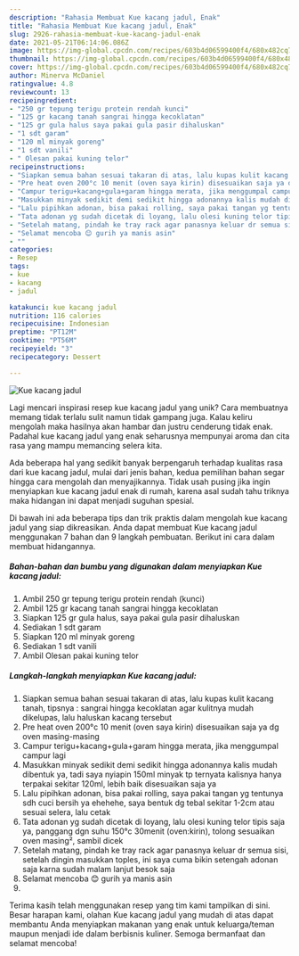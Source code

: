 ```yaml
---
description: "Rahasia Membuat Kue kacang jadul, Enak"
title: "Rahasia Membuat Kue kacang jadul, Enak"
slug: 2926-rahasia-membuat-kue-kacang-jadul-enak
date: 2021-05-21T06:14:06.086Z
image: https://img-global.cpcdn.com/recipes/603b4d06599400f4/680x482cq70/kue-kacang-jadul-foto-resep-utama.jpg
thumbnail: https://img-global.cpcdn.com/recipes/603b4d06599400f4/680x482cq70/kue-kacang-jadul-foto-resep-utama.jpg
cover: https://img-global.cpcdn.com/recipes/603b4d06599400f4/680x482cq70/kue-kacang-jadul-foto-resep-utama.jpg
author: Minerva McDaniel
ratingvalue: 4.8
reviewcount: 13
recipeingredient:
- "250 gr tepung terigu protein rendah kunci"
- "125 gr kacang tanah sangrai hingga kecoklatan"
- "125 gr gula halus saya pakai gula pasir dihaluskan"
- "1 sdt garam"
- "120 ml minyak goreng"
- "1 sdt vanili"
- " Olesan pakai kuning telor"
recipeinstructions:
- "Siapkan semua bahan sesuai takaran di atas, lalu kupas kulit kacang tanah, tipsnya : sangrai hingga kecoklatan agar kulitnya mudah dikelupas, lalu haluskan kacang tersebut"
- "Pre heat oven 200°c 10 menit (oven saya kirin) disesuaikan saja ya dg oven masing-masing"
- "Campur terigu+kacang+gula+garam hingga merata, jika menggumpal campur lagi"
- "Masukkan minyak sedikit demi sedikit hingga adonannya kalis mudah dibentuk ya, tadi saya nyiapin 150ml minyak tp ternyata kalisnya hanya terpakai sekitar 120ml, lebih baik disesuaikan saja ya"
- "Lalu pipihkan adonan, bisa pakai rolling, saya pakai tangan yg tentunya sdh cuci bersih ya ehehehe, saya bentuk dg tebal sekitar 1-2cm atau sesuai selera, lalu cetak"
- "Tata adonan yg sudah dicetak di loyang, lalu olesi kuning telor tipis saja ya, panggang dgn suhu 150°c 30menit (oven:kirin), tolong sesuaikan oven masing², sambil dicek"
- "Setelah matang, pindah ke tray rack agar panasnya keluar dr semua sisi, setelah dingin masukkan toples, ini saya cuma bikin setengah adonan saja karna sudah malam lanjut besok saja"
- "Selamat mencoba 😊 gurih ya manis asin"
- ""
categories:
- Resep
tags:
- kue
- kacang
- jadul

katakunci: kue kacang jadul 
nutrition: 116 calories
recipecuisine: Indonesian
preptime: "PT12M"
cooktime: "PT56M"
recipeyield: "3"
recipecategory: Dessert

---
```



![Kue kacang jadul](https://img-global.cpcdn.com/recipes/603b4d06599400f4/680x482cq70/kue-kacang-jadul-foto-resep-utama.jpg)

Lagi mencari inspirasi resep kue kacang jadul yang unik? Cara membuatnya memang tidak terlalu sulit namun tidak gampang juga. Kalau keliru mengolah maka hasilnya akan hambar dan justru cenderung tidak enak. Padahal kue kacang jadul yang enak seharusnya mempunyai aroma dan cita rasa yang mampu memancing selera kita.



Ada beberapa hal yang sedikit banyak berpengaruh terhadap kualitas rasa dari kue kacang jadul, mulai dari jenis bahan, kedua pemilihan bahan segar hingga cara mengolah dan menyajikannya. Tidak usah pusing jika ingin menyiapkan kue kacang jadul enak di rumah, karena asal sudah tahu triknya maka hidangan ini dapat menjadi suguhan spesial.


Di bawah ini ada beberapa tips dan trik praktis dalam mengolah kue kacang jadul yang siap dikreasikan. Anda dapat membuat Kue kacang jadul menggunakan 7 bahan dan 9 langkah pembuatan. Berikut ini cara dalam membuat hidangannya.

<!--inarticleads1-->

##### Bahan-bahan dan bumbu yang digunakan dalam menyiapkan Kue kacang jadul:

1. Ambil 250 gr tepung terigu protein rendah (kunci)
1. Ambil 125 gr kacang tanah sangrai hingga kecoklatan
1. Siapkan 125 gr gula halus, saya pakai gula pasir dihaluskan
1. Sediakan 1 sdt garam
1. Siapkan 120 ml minyak goreng
1. Sediakan 1 sdt vanili
1. Ambil  Olesan pakai kuning telor




<!--inarticleads2-->

##### Langkah-langkah menyiapkan Kue kacang jadul:

1. Siapkan semua bahan sesuai takaran di atas, lalu kupas kulit kacang tanah, tipsnya : sangrai hingga kecoklatan agar kulitnya mudah dikelupas, lalu haluskan kacang tersebut
1. Pre heat oven 200°c 10 menit (oven saya kirin) disesuaikan saja ya dg oven masing-masing
1. Campur terigu+kacang+gula+garam hingga merata, jika menggumpal campur lagi
1. Masukkan minyak sedikit demi sedikit hingga adonannya kalis mudah dibentuk ya, tadi saya nyiapin 150ml minyak tp ternyata kalisnya hanya terpakai sekitar 120ml, lebih baik disesuaikan saja ya
1. Lalu pipihkan adonan, bisa pakai rolling, saya pakai tangan yg tentunya sdh cuci bersih ya ehehehe, saya bentuk dg tebal sekitar 1-2cm atau sesuai selera, lalu cetak
1. Tata adonan yg sudah dicetak di loyang, lalu olesi kuning telor tipis saja ya, panggang dgn suhu 150°c 30menit (oven:kirin), tolong sesuaikan oven masing², sambil dicek
1. Setelah matang, pindah ke tray rack agar panasnya keluar dr semua sisi, setelah dingin masukkan toples, ini saya cuma bikin setengah adonan saja karna sudah malam lanjut besok saja
1. Selamat mencoba 😊 gurih ya manis asin
1. 




Terima kasih telah menggunakan resep yang tim kami tampilkan di sini. Besar harapan kami, olahan Kue kacang jadul yang mudah di atas dapat membantu Anda menyiapkan makanan yang enak untuk keluarga/teman maupun menjadi ide dalam berbisnis kuliner. Semoga bermanfaat dan selamat mencoba!
